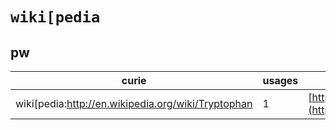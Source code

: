 # `wiki[pedia`
## pw
| curie                                              |   usages | nodes                                                                                                         |
|----------------------------------------------------|----------|---------------------------------------------------------------------------------------------------------------|
| wiki[pedia:http://en.wikipedia.org/wiki/Tryptophan |        1 | [http://purl.obolibrary.org/obo/PW:0001280](https://bioregistry.io/http://purl.obolibrary.org/obo/PW:0001280) |
